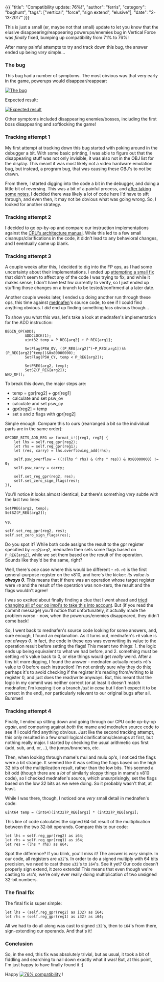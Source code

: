 {{{
  "title": "Compatibility update: 76%!",
  "author": "ferris",
  "category": "bughunt",
  "tags": ["vertical", "force", "sign extend", "elusive"],
  "date": "2-13-2017"
}}}

This is just a small (er, maybe not that small) update to let you know that the elusive disappearing/reappearing powerups/enemies bug in Vertical Force was _finally_ fixed, bumping up compatibility from 71% to 76%!

After many painful attempts to try and track down this bug, the answer ended up being _very_ simple...

### The bug

This bug had a number of symptoms. The most obvious was that very early in the game, powerups would disappear/reappear:

[![The bug](/post-images/bughunt/vertical-force/before.gif)](/post-images/bughunt/vertical-force/before.gif)

<!--more-->

Expected result:

[![Expected result](/post-images/bughunt/vertical-force/after.gif)](/post-images/bughunt/vertical-force/after.gif)

Other symptoms included disappearing enemies/bosses, including the first boss disappearing and softlocking the game!

### Tracking attempt 1

My first attempt at tracking down this bug started with poking around in the debugger a bit. With some basic printing, I was able to figure out that the disappearing stuff was not only invisible, it was also not in the OBJ list for the display. This meant it was most likely not a video hardware emulation bug, but instead, a program bug, that was causing these OBJ's to not be drawn.

From there, I started digging into the code a bit in the debugger, and doing a little bit of reversing. This was a bit of a painful process, and [after taking some notes](https://gist.github.com/yupferris/f7a11c9bd48a69b1b8ff08719c1e5f9a), I decided there was likely a lot of code here I'd have to sift through, and even then, it may not be obvious what was going wrong. So, I looked for another strategy.

### Tracking attempt 2

I decided to go op-by-op and compare our instruction implementations against the [CPU's architecture manual](http://www.planetvb.com/content/downloads/documents/U10082EJ1V0UM00.pdf). While this led to a few small cleanups/clarifications in the code, it didn't lead to any behavioral changes, and I eventually came up blank.

### Tracking attempt 3

A couple weeks after this, I decided to dig into the FP ops, as I had some uncertainty about their implementations. I ended up [attempting a small fix](https://github.com/emu-rs/rustual-boy/commit/6bdcae816630f8ee79593a4b3fda7904bca620c9) that didn't seem to affect any of the code I was trying to fix, and while it makes sense, I don't have test hw currently to verify, so I just ended up stuffing those changes on a branch to be tested/confirmed at a later date.

Another couple weeks later, I ended up doing another run through these ops, this time against [mednafen](https://mednafen.github.io/)'s source code, to see if I could find anything obvious. I _did_ end up finding something _less_ obvious though...

To show you what this was, let's take a look at mednafen's implementation for the ADD instruction:

```
BEGIN_OP(ADD);
         ADDCLOCK(1);
         uint32 temp = P_REG[arg2] + P_REG[arg1];

         SetFlag(PSW_OV, ((P_REG[arg2]^(~P_REG[arg1]))&(P_REG[arg2]^temp))&0x80000000);
         SetFlag(PSW_CY, temp < P_REG[arg2]);

         SetPREG(arg2, temp);
         SetSZ(P_REG[arg2]);
END_OP();
```

To break this down, the major steps are:

- temp = gpr[reg2] + gpr[reg1]
- calculate and set psw_ov
- calculate and set psw_cy
- gpr[reg2] = temp
- set s and z flags with gpr[reg2]

Simple enough. Compare this to ours (rearranged a bit so the individual parts are in the same order):

```
OPCODE_BITS_ADD_REG => format_i!(|reg1, reg2| {
    let lhs = self.reg_gpr(reg2);
    let rhs = self.reg_gpr(reg1);
    let (res, carry) = lhs.overflowing_add(rhs);

    self.psw_overflow = ((!(lhs ^ rhs) & (rhs ^ res)) & 0x80000000) != 0;
    self.psw_carry = carry;

    self.set_reg_gpr(reg2, res);
    self.set_zero_sign_flags(res);
}),
```

You'll notice it looks almost identical, but there's something _very_ subtle with the last two lines:

```
SetPREG(arg2, temp);
SetSZ(P_REG[arg2]);
```

vs.

```
self.set_reg_gpr(reg2, res);
self.set_zero_sign_flags(res);
```

Do you spot it? While both code assigns the result to the gpr register specified by `reg2`/`arg2`, mednafen then sets some flags based on `P_REG[arg2]`, while we set them based on the result of the operation. Sounds like they'd be the same, right?

Well, there's _one_ case where this would be different - `r0`. `r0` is the first general-purpose register on the v810, and here's the kicker: _its value is **always 0**_. This means that if there was an operation whose target register were `r0` and the result of the operation was non-zero, the result and the flags wouldn't agree!

I was so excited about finally finding a clue that I went ahead and [tried changing all of our op impl's to take this into account](https://github.com/emu-rs/rustual-boy/commit/6bdcae816630f8ee79593a4b3fda7904bca620c9). But (if you read the commit message) you'll notice that unfortunately, it actually made the problem _worse_ - now, when the powerups/enemies disappeared, they didn't come back!

So, I went back to mednafen's source code looking for some answers, and, sure enough, I found an explanation. As it turns out, mednafen's `r0` value is _not always 0_. In fact, the code in these ops was overwriting its value to the operation result before setting the flags! This meant two things: 1. the logic ends up being equivalent to what we had before, and 2. something must be setting `r0`'s value back to 0, or else things would get _really_ weird. After a tiny bit more digging, I found the answer - mednafen actually resets `r0`'s value to 0 before each instruction! I'm not entirely sure why they do this; perhaps it's to avoid checking if the register it's reading from/writing to is register 0, and just does the read/write anyways. But, this meant that the logic in my commit was neither correct (or at least it doesn't match mednafen; I'm keeping it on a branch _just in case_ but I don't expect it to be correct in the end), nor particularly relevant to our original bugs after all. Bummer!

### Tracking attempt 4

Finally, I ended up sitting down and going through our CPU code op-by-op _again_, and comparing against _both_ the mame and mednafen source code to see if I could find anything obvious. Just like the second tracking attempt, this only resulted in a few small logical clarifications/cleanups at first, but nothing really major. I started by checking the usual arithmetic ops first (add, sub, and, or, ..), the jumps/branches, etc.

Then, when looking through mame's mul and mulu op's, I noticed the flags were a bit strange. It seemed like it was setting the flags based on the high 32 bits of the multiplication result, rather than the low bits. This seemed a bit odd (though there are a _lot_ of similarly sloppy things in mame's v810 code), so I checked mednafen's source, which unsurprisingly, set the flags based on the low 32 bits as we were doing. So it probably wasn't that, at least.

While I was there, though, I noticed one _very_ small detail in mednafen's code:

```
uint64 temp = (int64)(int32)P_REG[arg1] * (int32)P_REG[arg2];
```

This line of code calculates the signed 64-bit result of the multiplication between the two 32-bit operands. Compare this to our code:

```
let lhs = self.reg_gpr(reg2) as i64;
let rhs = self.reg_gpr(reg1) as i64;
let res = (lhs * rhs) as u64;
```

Spot the difference? If you blink, you'll miss it! The answer is _very_ simple. In our code, all registers are `u32`'s. In order to do a signed multiply with 64 bits precision, we need to cast these `u32`'s to `i64`'s. See it yet? Our code doesn't properly sign extend, it zero extends! This means that even though we're casting to `i64`'s, we're only ever really doing multiplication of two unsigned 32-bit numbers.

### The final fix

The final fix is super simple:

```
let lhs = (self.reg_gpr(reg2) as i32) as i64;
let rhs = (self.reg_gpr(reg1) as i32) as i64;
```

All we had to do all along was cast to signed `i32`'s, then to `i64`'s from there, sign-extending our operands. And that's it!

### Conclusion

So, in the end, this fix was absolutely trivial, but as usual, it took a bit of fiddling and searching to nail down exactly what it was! But, at this point, I'm just happy to have finally found it :)

Happy [![76% compatibility](https://img.shields.io/badge/compatibility-76%25-yellow.svg)](https://github.com/emu-rs/rustual-boy/blob/master/README.md#known-game-compatibility) !